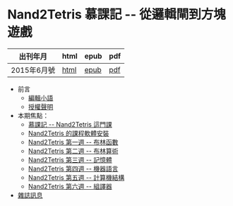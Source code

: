 # Nand2Tetris 慕課記 -- 從邏輯閘到方塊遊戲

| 出刊年月 |  html | epub | pdf |
|-------------|-------|-------|-------------|
| 2015年6月號 |  [html](book.html) |  [epub](book.epub) | [pdf](book.pdf) | 

* 前言
    * [編輯小語](editor.html)
    * [授權聲明](license.html)
* 本期焦點： 
    * [慕課記 -- Nand2Tetris 這門課](focus1.html)
    * [Nand2Tetris 的課程軟體安裝](focus2.html)
    * [Nand2Tetris 第一週 -- 布林函數](focus3.html)
    * [Nand2Tetris 第二週 -- 布林算術](focus4.html)
    * [Nand2Tetris 第三週 -- 記憶體](focus5.html)
    * [Nand2Tetris 第四週 -- 機器語言](focus6.html)
    * [Nand2Tetris 第五週 -- 計算機結構](focus7.html)
    * [Nand2Tetris 第六週 -- 組譯器](focus8.html)
* [雜誌訊息](info.html)
